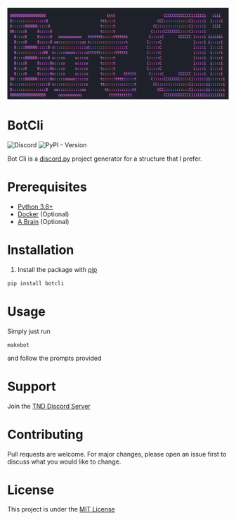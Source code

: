 ![HeaderImage](./images/header.png)
# BotCli
![Discord](https://img.shields.io/discord/1146327551334174780) ![PyPI - Version](https://img.shields.io/pypi/v/botcli)

Bot Cli is a [discord.py](https://github.com/Rapptz/discord.py) project generator for a structure that I prefer.

# Prerequisites
- [Python 3.8+](https://www.python.org/downloads/)
- [Docker](https://www.docker.com/) (Optional)
- [A Brain](https://en.wikipedia.org/wiki/Brain) (Optional)

# Installation
1. Install the package with [pip](https://pip.pypa.io/en/stable)
```bash
pip install botcli
```

# Usage
Simply just run
```
makebot
```
and follow the prompts provided

# Support
Join the [TND Discord Server](https://discord.gg/GqdWT74Qwx)

# Contributing
Pull requests are welcome. For major changes, please open an issue first to discuss what you would like to change.

# License
This project is under the [MIT License](https://opensource.org/license/MIT)
